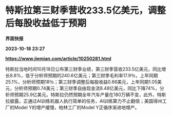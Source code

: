 # 特斯拉第三财季营收233.5亿美元，调整后每股收益低于预期
**界面快报**

**2023-10-18 23:27**

**https://www.jiemian.com/article/10250281.html**

特斯拉当地时间10月18日公布第三财季业绩，第三财季营收233.5亿美元，同比增长8.8%，低于分析师预期的240.6亿美元；第三财季毛利率17.9％，上年同期25.1%，分析师预期18％；第三财季调整后每股收益0.66美元，上年同期1.05美元，分析师预期0.74美元；第三财季自由现金流8.48亿美元，同比下降74%，分析师预期25.9亿美元。特斯拉仍然预期全年汽车产量在180万辆不变，此外，特斯拉披露，正通过AI训练机器人执行简单的任务，AI训练算力不止翻倍；美国得州工厂的Model Y的增产缓慢，柏林工厂的Model Y正循序渐进地增产。